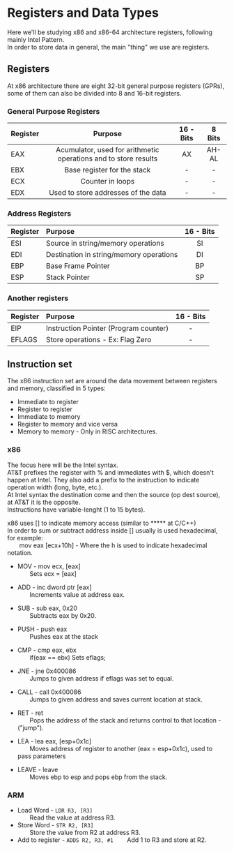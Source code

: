 # Registers and Data Types  
Here we'll be studying x86 and x86-64 architecture registers, following mainly Intel Pattern.  
In order to store data in general, the main "thing" we use are registers.  
## Registers
At x86 architecture there are eight 32-bit general purpose registers (GPRs), some of them can also be divided into 8 and 16-bit registers.

### General Purpose Registers
| Register | Purpose |16 - Bits | 8 Bits |  
| ------------- | :------: |:-----:| :-----:  
| EAX | Acumulator, used for arithmetic operations and to store results| AX |AH-AL|  
| EBX | Base register for the stack| - | - |  
| ECX | Counter in loops | - | - |
| EDX | Used to store addresses of the data| - | - |  

### Address Registers
| Register | Purpose |16 - Bits |
| ------------- |:--------| :-----:|
| ESI | Source in string/memory operations | SI   
| EDI | Destination in string/memory operations | DI |
| EBP | Base Frame Pointer | BP |
| ESP | Stack Pointer | SP | |

### Another registers
| Register | Purpose |16 - Bits |
| ------------- |:--------| :-----:|
| EIP | Instruction Pointer (Program counter) | - |
| EFLAGS | Store operations - Ex: Flag Zero | - |  

## Instruction set  
The x86 instruction set are around the data movement between registers and memory, classified in 5 types:  
- Immediate to register  
- Register to register  
- Immediate to memory  
- Register to memory and vice versa  
- Memory to memory - Only in RISC architectures.  

### x86  
The focus here will be the Intel syntax.  
AT&T prefixes the register with % and immediates with $, which doesn't happen at Intel. They also add a prefix to the instruction to indicate operation width (long, byte, etc.).  
At Intel syntax the destination come and then the source (op dest source), at AT&T it is the opposite.  
Instructions have variable-lenght (1 to 15 bytes).  

x86 uses [] to indicate memory access (similar to ***** at C/C++)  
In order to sum or subtract address inside [] usually is used hexadecimal, for example:  
&nbsp;&nbsp;&nbsp;&nbsp;&nbsp;&nbsp; mov eax [ecx+10h] - Where the h is used to indicate hexadecimal notation.  


- MOV - mov ecx, [eax]  <br>
&nbsp;&nbsp;&nbsp;&nbsp;&nbsp;&nbsp; Sets ecx = [eax]  
- ADD - inc dword ptr [eax] <br> 
&nbsp;&nbsp;&nbsp;&nbsp;&nbsp;&nbsp; Increments value at address eax.  
- SUB - sub eax, 0x20 <br>
&nbsp;&nbsp;&nbsp;&nbsp;&nbsp;&nbsp; Subtracts eax by 0x20.
- PUSH - push eax <br>
&nbsp;&nbsp;&nbsp;&nbsp;&nbsp;&nbsp; Pushes eax at the stack

- CMP - cmp eax, ebx <br>
&nbsp;&nbsp;&nbsp;&nbsp;&nbsp;&nbsp; if(eax == ebx) Sets eflags;
- JNE - jne 0x400086 <br>
&nbsp;&nbsp;&nbsp;&nbsp;&nbsp;&nbsp; Jumps to given address if eflags was set to equal.

- CALL - call 0x400086 <br>
&nbsp;&nbsp;&nbsp;&nbsp;&nbsp;&nbsp; Jumps to given address and saves current location at stack.
- RET - ret <br>
&nbsp;&nbsp;&nbsp;&nbsp;&nbsp;&nbsp; Pops the address of the stack and returns control to that location - ("jump").
- LEA - lea eax, [esp+0x1c] <br>
&nbsp;&nbsp;&nbsp;&nbsp;&nbsp;&nbsp; Moves address of register to another (eax = esp+0x1c), used to pass parameters
- LEAVE - leave <br>
&nbsp;&nbsp;&nbsp;&nbsp;&nbsp;&nbsp; Moves ebp to esp and pops ebp from the stack.


### ARM  
- Load Word - `LDR R3, [R3]` <br>
&nbsp;&nbsp;&nbsp;&nbsp;&nbsp;&nbsp; Read the value at address R3.  
- Store Word - `STR R2, [R3]`  <br>
&nbsp;&nbsp;&nbsp;&nbsp;&nbsp;&nbsp; Store the value from R2 at address R3.  
- Add to register - `ADDS R2, R3, #1`
&nbsp;&nbsp;&nbsp;&nbsp;&nbsp;&nbsp; Add 1 to R3 and store at R2.  
